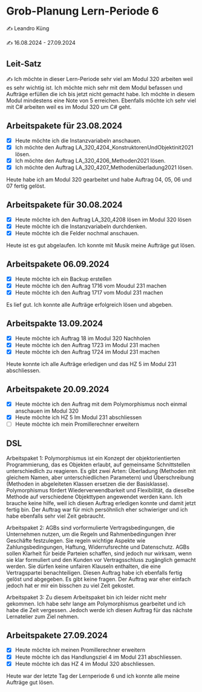 # Grob-Planung Lern-Periode 6

✍️ Leandro Küng

✍️ 16.08.2024 - 27.09.2024

## Leit-Satz

✍️ Ich möchte in dieser Lern-Periode sehr viel am Modul 320 arbeiten weil es sehr wichtig ist. Ich möchte mich sehr mit dem Modul befassen und Aufträge erfüllen die ich bis jetzt nicht gemacht habe. Ich möchte in diesem Modul mindestens eine Note von 5 erreichen. Ebenfalls möchte ich sehr viel mit C# arbeiten weil es im Modul 320 um C# geht. 

## Arbeitspakete für 23.08.2024

- [X] Heute möchte ich die Instanzvariabeln anschauen.
- [X] Ich möchte den Auftrag LA_320_4204_KonstruktorenUndObjektinit2021 lösen.
- [X] Ich möchte den Auftrag LA_320_4206_Methoden2021 lösen.
- [X] Ich möchte den Auftrag LA_320_4207_Methodenüberladung2021 lösen.

Heute habe ich am Modul 320 gearbeitet und habe Auftrag 04, 05, 06 und 07 fertig gelöst.

## Arbeitspakete für 30.08.2024

- [X] Heute möchte ich den Auftrag LA_320_4208 lösen im Modul 320 lösen
- [X] Heute möchte ich die Instanzvariabeln durchdenken.
- [X] Heute möchte ich die Felder nochmal anschauen.

Heute ist es gut abgelaufen. Ich konnte mit Musik meine Aufträge gut lösen.


## Arbeitspakete 06.09.2024

- [X] Heute möchte ich ein Backup erstellen
- [X] Heute möchte ich den Auftrag 1716 vom Moudul 231 machen
- [X] Heute möchte ich den Auftrag 1717 vom Modul 231 machen

Es lief gut. Ich konnte alle Aufträge erfolgreich lösen und abgeben.

## Arbeitspakte 13.09.2024

- [X] Heute möchte ich Auftrag 18 im Modul 320 Nachholen
- [X] Heute möchte ich den Auftrag 1723 im Modul 231 machen
- [X] Heute möchte ich den Auftrag 1724 im Modul 231 machen

Heute konnte ich alle Aufträge erledigen und das HZ 5 im Modul 231 abschliessen.

## Arbeitspakete 20.09.2024

- [X] Heute möchte ich den Auftrag mit dem Polymorphismus noch einmal anschauen im Modul 320
- [X] Heute möchte ich HZ 5 Im Modul 231 abschliessen
- [ ] Heute möchte ich mein Promillerechner erweitern

## DSL 

Arbeitspaket 1: Polymorphismus ist ein Konzept der objektorientierten Programmierung, das es Objekten erlaubt, auf gemeinsame Schnittstellen unterschiedlich zu reagieren. Es gibt zwei Arten: Überladung (Methoden mit gleichem Namen, aber unterschiedlichen Parametern) und Überschreibung (Methoden in abgeleiteten Klassen ersetzen die der Basisklasse). Polymorphismus fördert Wiederverwendbarkeit und Flexibilität, da dieselbe Methode auf verschiedene Objekttypen angewendet werden kann. Ich brauche keine hilfe, weil ich diesen Auftrag erledigen konnte und damit jetzt fertig bin. Der Auftrag war für mich persöhnlich eher schwieriger und ich habe ebenfalls sehr viel Zeit gebraucht.

Arbeitspaket 2: AGBs sind vorformulierte Vertragsbedingungen, die Unternehmen nutzen, um die Regeln und Rahmenbedingungen ihrer Geschäfte festzulegen. Sie regeln wichtige Aspekte wie Zahlungsbedingungen, Haftung, Widerrufsrechte und Datenschutz. AGBs sollen Klarheit für beide Parteien schaffen, sind jedoch nur wirksam, wenn sie klar formuliert und den Kunden vor Vertragsschluss zugänglich gemacht werden. Sie dürfen keine unfairen Klauseln enthalten, die eine Vertragspartei benachteiligen. Diesen Auftrag habe ich ebenfalls fertig gelöst und abgegeben. Es gibt keine fragen. Der Auftrag war eher einfach jedoch hat er mir ein bisschen zu viel Zeit gekostet.

Arbeitspaket 3: Zu diesem Arbeitspaket bin ich leider nicht mehr gekommen. Ich habe sehr lange am Polymorphismus gearbeitet und ich habe die Zeit vergessen. Jedoch werde ich diesen Auftrag für das nächste Lernatelier zum Ziel nehmen.

## Arbeitspakete 27.09.2024

- [X] Heute möchte ich meinen Promillerechner erweitern
- [X] Heute möchte ich das Handlungsziel 4 im Modul 231 abschliessen.
- [X] Heute möchte ich das HZ 4 im Modul 320 abschliessen.

Heute war der letzte Tag der Lernperiode 6 und ich konnte alle meine Aufträge gut lösen. 
